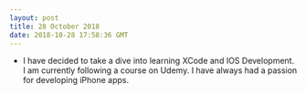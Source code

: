 ```yaml
---
layout: post
title: 28 October 2018 
date: 2018-10-28 17:58:36 GMT
---
```

+ I have decided to take a dive into learning XCode and IOS Development. I am currently following a course on Udemy. I have always had a passion for developing iPhone apps. 

